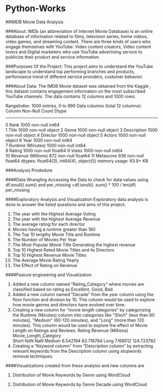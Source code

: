 # Python-Works

##IMDB Movie Data Analysis

###About:
IMDb (an abbreviation of Internet Movie Database) is an online database of information related to films, television series, home videos, video games, and streaming content. There are three kinds of users who engage themselves with YouTube: Video content creators, Video content lovers and Digital marketers who use YouTube advertising service to publicize their product and service information.

###Purposes Of the Project:
This project aims to understand the YouTube landscape to understand top performing branches and products, performance trend of different service providers, customer behavior.

###About Data:
The IMDB Movie dataset was obtained from the Kaggle , this dataset contains engagement information on the most subscribed YouTube channels. The data contains 12 columns and 1000 rows:

RangeIndex: 1000 entries, 0 to 999
Data columns (total 12 columns):
    Column              Non-Null Count  Dtype  
---  ------              --------------  -----  
 0   Rank                1000 non-null   int64  
 1   Title               1000 non-null   object 
 2   Genre               1000 non-null   object 
 3   Description         1000 non-null   object 
 4   Director            1000 non-null   object 
 5   Actors              1000 non-null   object 
 6   Year                1000 non-null   int64  
 7   Runtime (Minutes)   1000 non-null   int64  
 8   Rating              1000 non-null   float64
 9   Votes               1000 non-null   int64  
 10  Revenue (Millions)  872 non-null    float64
 11  Metascore           936 non-null    float64
dtypes: float64(3), int64(4), object(5)
memory usage: 93.9+ KB

###Analysis Prodedure

####Data Wrangling
Accessing the Data to check for data values using
df.isnull().sum()
and
per_missing =df.isnull() .sum() * 100 / len(df)
per_missing

####Exploratory Analysis and Visualization
 Exploratory data analysis is done to answer the listed questions and aims of this project.
1.	The year with the Highest Average Voting
2.	The year with the Highest Average Revenue
3.	The average rating for each director
4.	Movies having a runtime greater than 180
5.	The Top 10 lengthy Movie Title and Runtime
6.	The Number of Movies Per Year
7.	The Most Popular Movie Title Generating the highest revenue
8.	Top 10 Highest Rated Movie Titles and its Directors
9.	Top 10 Highest Revenue Movie Titles
10.	The Average Movie Rating Yearly
11.	The Effect of Rating on Revenue

####Feature engineering and Visualization
1.	Added a new column named “Rating_Category” where movies are classified based on rating as Excellent, Good, Bad.
2.	Added a new column named “Decade” from the year column using the floor function and division by 10. This column would be used to explore how movie genres and directors have evolved over time.
3.	Creating a new column for “movie length categories” by categorizing the Runtime (Minutes) column into categories like "Short" (less than 60 minutes), "Medium" (60-120 minutes), and "Long" (more than 120 minutes). This column would be used to explore the effect of Movie Length on Ratings and Reviews.
                         Rating  Revenue (Millions)
Movie_Length_Category                              
Short                       NaN                 NaN
Medium                 6.542194           63.716784
Long                   7.168512          124.723782
4.	Creating a “Keyword column” from “Description column” by extracting relevant keywords from the Description column using stopwords removal techniques.

####Visualizations created from these analysis and new columns are
1.	Distribution of Movie Keywords by Genre using WordCloud
 
 
2.	Distribution of Movie Keywords by Genre Decade using WordCloud
 
 
